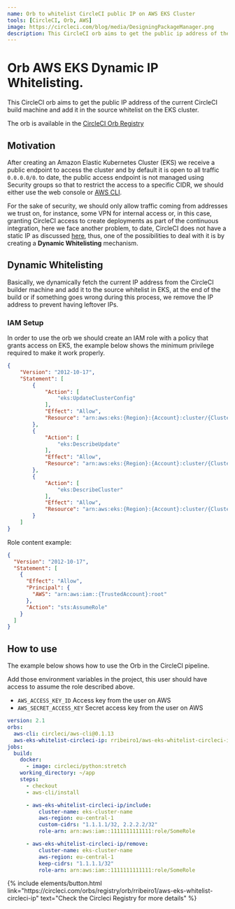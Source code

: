 ```yaml
---
name: Orb to whitelist CircleCI public IP on AWS EKS Cluster
tools: [CircleCI, Orb, AWS]
image: https://circleci.com/blog/media/DesigningPackageManager.png
description: This CircleCI orb aims to get the public ip address of the current CircleCI build machine and add it in the source whitelist on EKS cluster. 
---
```


# Orb AWS EKS Dynamic IP Whitelisting. 

This CircleCI orb aims to get the public IP address of the current CircleCI build machine and add it in the source whitelist on the EKS cluster. 

The orb is available in the [CircleCI Orb Registry](https://circleci.com/orbs/registry/orb/rribeiro1/aws-eks-whitelist-circleci-ip) 

## Motivation

After creating an Amazon Elastic Kubernetes Cluster (EKS) we receive a public endpoint to access the cluster and by 
default it is open to all traffic `0.0.0.0/0`. to date, the public access endpoint is not managed using Security groups so that to restrict the access to a specific CIDR, we should either use the web console or [AWS CLI](https://docs.aws.amazon.com/cli/latest/reference/eks/update-cluster-config.html).

For the sake of security, we should only allow traffic coming from addresses we trust on, for instance, some VPN for internal access or, in this case, granting CircleCI access to create deployments as part of the continuous integration, here we face another problem, to date, CircleCI does not have a static IP as discussed [here](https://support.circleci.com/hc/en-us/articles/115014372807-IP-Address-ranges-for-whitelisting-Do-you-have-static-IP-addresses-available-), 
thus, one of the possibilities to deal with it is by creating a **Dynamic Whitelisting** mechanism.

## Dynamic Whitelisting

Basically, we dynamically fetch the current IP address from the CircleCI builder machine and add it to the source whitelist in EKS, at the end of the build or if something goes wrong during this process, we remove the IP address to prevent having leftover IPs.

### IAM Setup

In order to use the orb we should create an IAM role with a policy that grants access on EKS, the example below shows the minimum privilege required to make it work properly.

``` json
{
    "Version": "2012-10-17",
    "Statement": [
        {
            "Action": [
                "eks:UpdateClusterConfig"
            ],
            "Effect": "Allow",
            "Resource": "arn:aws:eks:{Region}:{Account}:cluster/{ClusterName}/update-config"
        },
        {
            "Action": [
                "eks:DescribeUpdate"
            ],
            "Effect": "Allow",
            "Resource": "arn:aws:eks:{Region}:{Account}:cluster/{ClusterName}/update/*"
        },
        {
            "Action": [
                "eks:DescribeCluster"
            ],
            "Effect": "Allow",
            "Resource": "arn:aws:eks:{Region}:{Account}:cluster/{ClusterName}"
        }
    ]
}
```

Role content example:

``` json
{
  "Version": "2012-10-17",
  "Statement": [
    {
      "Effect": "Allow",
      "Principal": {
        "AWS": "arn:aws:iam::{TrustedAccount}:root"
      },
      "Action": "sts:AssumeRole"
    }
  ]
}
```

## How to use

The example below shows how to use the Orb in the CircleCI pipeline.

Add those environment variables in the project, this user should have access to assume the role described above. 

- `AWS_ACCESS_KEY_ID` Access key from the user on AWS 
- `AWS_SECRET_ACCESS_KEY` Secret access key from the user on AWS 

``` yaml
version: 2.1
orbs:
  aws-cli: circleci/aws-cli@0.1.13
  aws-eks-whitelist-circleci-ip: rribeiro1/aws-eks-whitelist-circleci-ip@1.0.0
jobs:
  build:
    docker:
      - image: circleci/python:stretch
    working_directory: ~/app
    steps:
      - checkout
      - aws-cli/install

      - aws-eks-whitelist-circleci-ip/include:
          cluster-name: eks-cluster-name
          aws-region: eu-central-1
          custom-cidrs: "1.1.1.1/32, 2.2.2.2/32"
          role-arn: arn:aws:iam::1111111111111:role/SomeRole

      - aws-eks-whitelist-circleci-ip/remove:
          cluster-name: eks-cluster-name
          aws-region: eu-central-1
          keep-cidrs: "1.1.1.1/32"
          role-arn: arn:aws:iam::1111111111111:role/SomeRole
```

<p class="text-center">
  {% include elements/button.html link="https://circleci.com/orbs/registry/orb/rribeiro1/aws-eks-whitelist-circleci-ip" text="Check the Circleci Registry for more details" %}
</p>